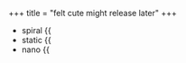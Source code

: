+++
title = "felt cute might release later"
+++

- spiral {{<audio src="/audio/snippets/spiral.mp3" caption="" >}}
- static {{<audio src="/audio/snippets/static.mp3" caption="" >}}
- nano {{<audio src="/audio/snippets/nano.mp3" caption="" >}}

